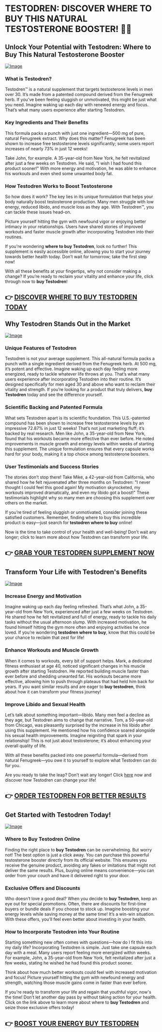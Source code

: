 # TESTODREN: DISCOVER WHERE TO BUY THIS NATURAL TESTOSTERONE BOOSTER! 💪🌟

## Unlock Your Potential with Testodren: Where to Buy This Natural Testosterone Booster

[![Image](https://www2.sellhealth.com/236/testodren_product_shot.png)](https://gchaffi.com/cYqtAv3c)

### What is Testodren?
Testodren™ is a natural supplement that targets testosterone levels in men over 30. It’s made from a patented compound derived from the Fenugreek herb. If you’ve been feeling sluggish or unmotivated, this might be just what you need. Imagine waking up each day with renewed energy and focus. That’s what many users experience after starting Testodren.

### Key Ingredients and Their Benefits
This formula packs a punch with just one ingredient—500 mg of pure, natural Fenugreek extract. Why does this matter? Fenugreek has been shown to increase free testosterone levels significantly; some users report increases of nearly 73% in just 12 weeks! 

Take John, for example. A 35-year-old from New York, he felt revitalized after just a few weeks on Testodren. He said, "I wish I had found this product sooner!" With more energy and motivation, he was able to enhance his workouts and even shed some unwanted body fat.

### How Testodren Works to Boost Testosterone
So how does it work? The key lies in its unique formulation that helps your body naturally boost testosterone production. Many men struggle with low energy, reduced libido, and muscle loss as they age. With Testodren™, you can tackle these issues head-on.

Picture yourself hitting the gym with newfound vigor or enjoying better intimacy in your relationships. Users have shared stories of improved workouts and faster muscle growth after incorporating Testodren into their routines.

If you're wondering **where to buy Testodren**, look no further! This supplement is easily accessible online, allowing you to start your journey towards better health today. Don’t wait for tomorrow; take the first step now!

With all these benefits at your fingertips, why not consider making a change? If you’re ready to reclaim your vitality and enhance your life, click through now to **buy Testodren**!



## 👉 [DISCOVER WHERE TO BUY TESTODREN TODAY](https://gchaffi.com/cYqtAv3c)

## Why Testodren Stands Out in the Market  
[![Image](https://www2.sellhealth.com/236/testodren_4_1.jpg)](https://gchaffi.com/cYqtAv3c)  

### Unique Features of Testodren  
Testodren is not your average supplement. This all-natural formula packs a punch with a single ingredient derived from the Fenugreek herb. At 500 mg, it’s potent and effective. Imagine waking up each day feeling more energized, ready to tackle whatever life throws at you. That’s what many users experience after incorporating Testodren into their routine. It’s designed specifically for men aged 30 and above who want to reclaim their vitality and strength. If you’re looking for a product that truly delivers, **buy Testodren** today and see the difference yourself.

### Scientific Backing and Patented Formula  
What sets Testodren apart is its scientific foundation. This U.S.-patented compound has been shown to increase free testosterone levels by an impressive 72.87% in just 12 weeks! That’s not just marketing fluff; it’s backed by real research. Men like John, a 35-year-old from New York, found that his workouts became more effective than ever before. He noted improvements in muscle growth and energy levels within weeks of starting this supplement. The unique formulation ensures that every capsule works hard for your body, making it a top choice among testosterone boosters.

### User Testimonials and Success Stories  
The stories don’t stop there! Take Mike, a 42-year-old from California, who shared how he felt rejuvenated after three months on Testodren: "I never thought I could feel this good again! My motivation skyrocketed, my workouts improved dramatically, and even my libido got a boost!" These testimonials highlight why so many men are choosing this supplement over others on the market.

If you’re tired of feeling sluggish or unmotivated, consider joining these satisfied customers. Remember, finding where to buy this incredible product is easy—just search for **testodren where to buy** online!

Now is the time to take control of your health and well-being! Don’t wait any longer; click to learn more about how Testodren can transform your life.



## 👉 [GRAB YOUR TESTODREN SUPPLEMENT NOW](https://gchaffi.com/cYqtAv3c)

## Transform Your Life with Testodren's Benefits  
[![Image](https://www2.sellhealth.com/236/testodren_2_1.jpg)](https://gchaffi.com/cYqtAv3c)  

### Increase Energy and Motivation  
Imagine waking up each day feeling refreshed. That’s what John, a 35-year-old from New York, experienced after just a few weeks on Testodren. He shared how he felt revitalized and full of energy, ready to tackle his daily tasks without the usual afternoon slump. With increased motivation, he found himself hitting the gym more often and enjoying activities he once loved. If you’re wondering **testodren where to buy**, know that this could be your chance to reclaim that zest for life!  

### Enhance Workouts and Muscle Growth  
When it comes to workouts, every bit of support helps. Mark, a dedicated fitness enthusiast at age 40, noticed significant changes in his muscle growth after starting Testodren. He reported building muscle faster than ever before and shedding unwanted fat. His workouts became more effective, allowing him to push through plateaus that had held him back for years. If you want similar results and are eager to **buy testodren**, think about how it can transform your fitness journey!  

### Improve Libido and Sexual Health  
Let’s talk about something important—libido. Many men feel a decline as they age, but Testodren aims to change that narrative. Tom, a 50-year-old from Chicago, was pleasantly surprised by the increase in his libido after using this supplement. He mentioned how his confidence soared alongside his sexual health improvements. Imagine reigniting that spark in your relationship! This is not just about testosterone; it’s about enhancing your overall quality of life.

With all these benefits packed into one powerful formula—derived from natural Fenugreek—you owe it to yourself to explore what Testodren can do for you.

Are you ready to take the leap? Don’t wait any longer! Click [here](https://gchaffi.com/cYqtAv3c) now and discover how Testodren can change your life!



## 👉 [ORDER TESTODREN FOR BETTER RESULTS](https://gchaffi.com/cYqtAv3c)

## Get Started with Testodren Today!

[![Image](https://www2.sellhealth.com/236/testodren_5_1.jpg)](https://gchaffi.com/cYqtAv3c)

### Where to Buy Testodren Online
Finding the right place to **buy Testodren** can be overwhelming. But worry not! The best option is just a click away. You can purchase this powerful testosterone booster directly from its official website. This ensures you receive the genuine product, avoiding any fakes or imitations that might not deliver the same results. Plus, buying online means convenience—you can order from your couch and have it delivered right to your door.

### Exclusive Offers and Discounts
Who doesn’t love a good deal? When you decide to **buy Testodren**, keep an eye out for special promotions. Often, there are discounts for first-time buyers or bundle deals if you choose to stock up. Imagine boosting your energy levels while saving money at the same time! It’s a win-win situation. With these offers, you’ll feel even better about investing in your health.

### How to Incorporate Testodren into Your Routine
Starting something new often comes with questions—how do I fit this into my daily life? Incorporating Testodren is simple. Just take one capsule each day with a meal. Many users report feeling more energized within weeks. For example, John, a 35-year-old from New York, felt revitalized after just a few weeks, stating he wished he had found this product sooner. 

Think about how much better workouts could feel with increased motivation and focus! Picture yourself hitting the gym with newfound energy and strength, watching those muscle gains come in faster than ever before.

If you're ready to transform your life and regain that youthful vigor, now's the time! Don’t let another day pass by without taking action for your health. Click on the link above to learn more about where to **buy Testodren** and seize those exclusive offers today!



## 👉 [BOOST YOUR ENERGY BUY TESTODREN](https://gchaffi.com/cYqtAv3c)